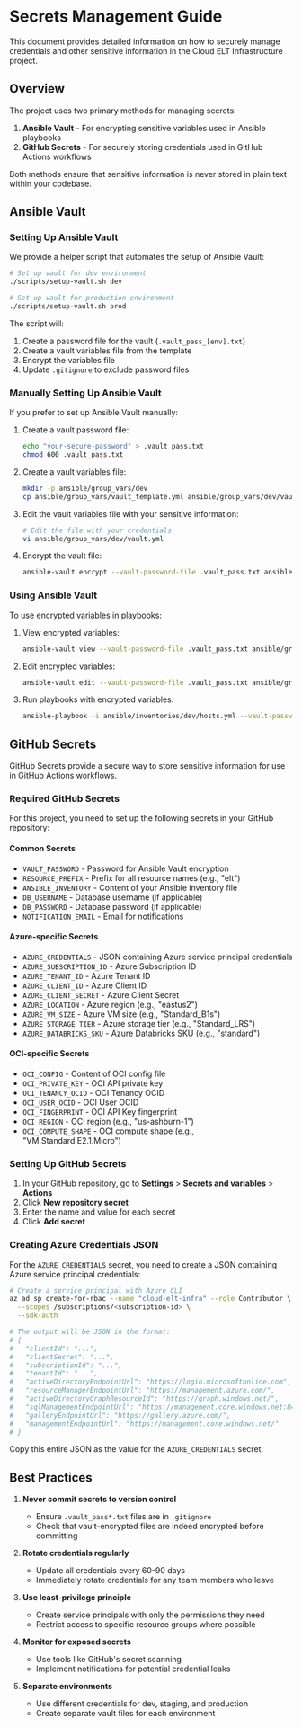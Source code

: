 # Secrets Management Guide

This document provides detailed information on how to securely manage credentials and other sensitive information in the Cloud ELT Infrastructure project.

## Overview

The project uses two primary methods for managing secrets:

1. **Ansible Vault** - For encrypting sensitive variables used in Ansible playbooks
2. **GitHub Secrets** - For securely storing credentials used in GitHub Actions workflows

Both methods ensure that sensitive information is never stored in plain text within your codebase.

## Ansible Vault

### Setting Up Ansible Vault

We provide a helper script that automates the setup of Ansible Vault:

```bash
# Set up vault for dev environment
./scripts/setup-vault.sh dev

# Set up vault for production environment
./scripts/setup-vault.sh prod
```

The script will:
1. Create a password file for the vault (`.vault_pass_[env].txt`)
2. Create a vault variables file from the template
3. Encrypt the variables file
4. Update `.gitignore` to exclude password files

### Manually Setting Up Ansible Vault

If you prefer to set up Ansible Vault manually:

1. Create a vault password file:
   ```bash
   echo "your-secure-password" > .vault_pass.txt
   chmod 600 .vault_pass.txt
   ```

2. Create a vault variables file:
   ```bash
   mkdir -p ansible/group_vars/dev
   cp ansible/group_vars/vault_template.yml ansible/group_vars/dev/vault.yml
   ```

3. Edit the vault variables file with your sensitive information:
   ```bash
   # Edit the file with your credentials
   vi ansible/group_vars/dev/vault.yml
   ```

4. Encrypt the vault file:
   ```bash
   ansible-vault encrypt --vault-password-file .vault_pass.txt ansible/group_vars/dev/vault.yml
   ```

### Using Ansible Vault

To use encrypted variables in playbooks:

1. View encrypted variables:
   ```bash
   ansible-vault view --vault-password-file .vault_pass.txt ansible/group_vars/dev/vault.yml
   ```

2. Edit encrypted variables:
   ```bash
   ansible-vault edit --vault-password-file .vault_pass.txt ansible/group_vars/dev/vault.yml
   ```

3. Run playbooks with encrypted variables:
   ```bash
   ansible-playbook -i ansible/inventories/dev/hosts.yml --vault-password-file .vault_pass.txt ansible/playbooks/deploy_azure_infra.yml
   ```

## GitHub Secrets

GitHub Secrets provide a secure way to store sensitive information for use in GitHub Actions workflows.

### Required GitHub Secrets

For this project, you need to set up the following secrets in your GitHub repository:

#### Common Secrets
- `VAULT_PASSWORD` - Password for Ansible Vault encryption
- `RESOURCE_PREFIX` - Prefix for all resource names (e.g., "elt")
- `ANSIBLE_INVENTORY` - Content of your Ansible inventory file
- `DB_USERNAME` - Database username (if applicable)
- `DB_PASSWORD` - Database password (if applicable)
- `NOTIFICATION_EMAIL` - Email for notifications

#### Azure-specific Secrets
- `AZURE_CREDENTIALS` - JSON containing Azure service principal credentials
- `AZURE_SUBSCRIPTION_ID` - Azure Subscription ID
- `AZURE_TENANT_ID` - Azure Tenant ID
- `AZURE_CLIENT_ID` - Azure Client ID
- `AZURE_CLIENT_SECRET` - Azure Client Secret
- `AZURE_LOCATION` - Azure region (e.g., "eastus2")
- `AZURE_VM_SIZE` - Azure VM size (e.g., "Standard_B1s")
- `AZURE_STORAGE_TIER` - Azure storage tier (e.g., "Standard_LRS")
- `AZURE_DATABRICKS_SKU` - Azure Databricks SKU (e.g., "standard")

#### OCI-specific Secrets
- `OCI_CONFIG` - Content of OCI config file
- `OCI_PRIVATE_KEY` - OCI API private key
- `OCI_TENANCY_OCID` - OCI Tenancy OCID
- `OCI_USER_OCID` - OCI User OCID
- `OCI_FINGERPRINT` - OCI API Key fingerprint
- `OCI_REGION` - OCI region (e.g., "us-ashburn-1")
- `OCI_COMPUTE_SHAPE` - OCI compute shape (e.g., "VM.Standard.E2.1.Micro")

### Setting Up GitHub Secrets

1. In your GitHub repository, go to **Settings** > **Secrets and variables** > **Actions**
2. Click **New repository secret**
3. Enter the name and value for each secret
4. Click **Add secret**

### Creating Azure Credentials JSON

For the `AZURE_CREDENTIALS` secret, you need to create a JSON containing Azure service principal credentials:

```bash
# Create a service principal with Azure CLI
az ad sp create-for-rbac --name "cloud-elt-infra" --role Contributor \
  --scopes /subscriptions/<subscription-id> \
  --sdk-auth

# The output will be JSON in the format:
# {
#   "clientId": "...",
#   "clientSecret": "...",
#   "subscriptionId": "...",
#   "tenantId": "...",
#   "activeDirectoryEndpointUrl": "https://login.microsoftonline.com",
#   "resourceManagerEndpointUrl": "https://management.azure.com/",
#   "activeDirectoryGraphResourceId": "https://graph.windows.net/",
#   "sqlManagementEndpointUrl": "https://management.core.windows.net:8443/",
#   "galleryEndpointUrl": "https://gallery.azure.com/",
#   "managementEndpointUrl": "https://management.core.windows.net/"
# }
```

Copy this entire JSON as the value for the `AZURE_CREDENTIALS` secret.

## Best Practices

1. **Never commit secrets to version control**
   - Ensure `.vault_pass*.txt` files are in `.gitignore`
   - Check that vault-encrypted files are indeed encrypted before committing

2. **Rotate credentials regularly**
   - Update all credentials every 60-90 days
   - Immediately rotate credentials for any team members who leave

3. **Use least-privilege principle**
   - Create service principals with only the permissions they need
   - Restrict access to specific resource groups where possible

4. **Monitor for exposed secrets**
   - Use tools like GitHub's secret scanning
   - Implement notifications for potential credential leaks

5. **Separate environments**
   - Use different credentials for dev, staging, and production
   - Create separate vault files for each environment 